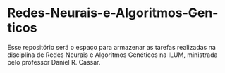 # Redes-Neurais-e-Algoritmos-Gen-ticos
Esse repositório será o espaço para armazenar as tarefas realizadas na disciplina de Redes Neurais e Algoritmos Genéticos na ILUM, ministrada pelo professor Daniel R. Cassar.
